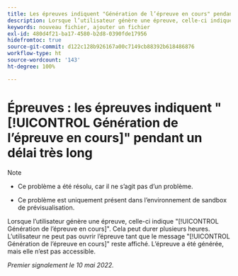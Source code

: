 ```yaml
---
title: Les épreuves indiquent "Génération de l’épreuve en cours" pendant un délai très long.
description: Lorsque l’utilisateur génère une épreuve, celle-ci indique "Génération de l’épreuve en cours". Cela peut durer plusieurs heures. L’utilisateur ne peut pas ouvrir l’épreuve tant que le message "Génération de l’épreuve en cours" reste affiché. L’épreuve a été générée, mais elle n’est pas accessible.
keywords: nouveau fichier, ajouter un fichier
exl-id: 480d4f21-ba17-4580-b2d8-0390fde17956
hidefromtoc: true
source-git-commit: d122c128b926167a00c7149cb88392b618486876
workflow-type: ht
source-wordcount: '143'
ht-degree: 100%

---
```


# Épreuves : les épreuves indiquent &quot;[!UICONTROL Génération de l’épreuve en cours]&quot; pendant un délai très long

>[!NOTE]
>
>* Ce problème a été résolu, car il ne s’agit pas d’un problème.
>
>* Ce problème est uniquement présent dans l’environnement de sandbox de prévisualisation.


Lorsque l’utilisateur génère une épreuve, celle-ci indique &quot;[!UICONTROL Génération de l’épreuve en cours]&quot;. Cela peut durer plusieurs heures. L’utilisateur ne peut pas ouvrir l’épreuve tant que le message &quot;[!UICONTROL Génération de l’épreuve en cours]&quot; reste affiché. L’épreuve a été générée, mais elle n’est pas accessible.

*Premier signalement le 10 mai 2022.*

